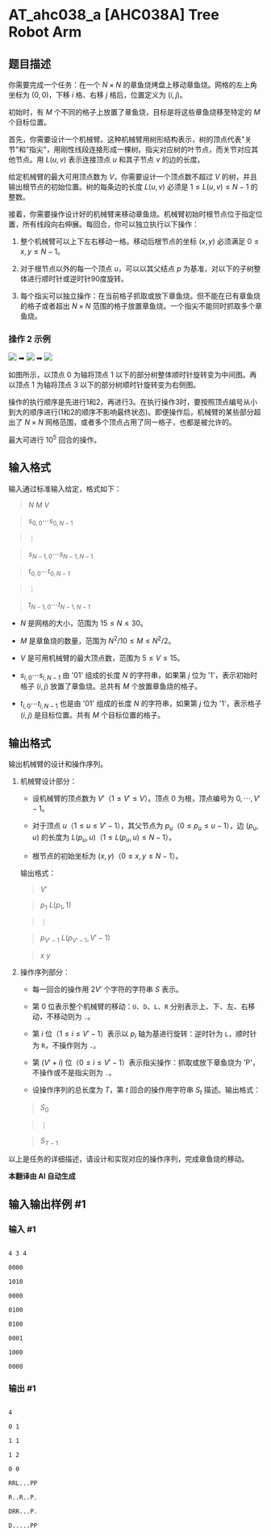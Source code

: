 # AT_ahc038_a [AHC038A] Tree Robot Arm

## 题目描述

你需要完成一个任务：在一个 $N \times N$ 的章鱼烧烤盘上移动章鱼烧。网格的左上角坐标为 $(0, 0)$，下移 $i$ 格、右移 $j$ 格后，位置定义为 $(i, j)$。

初始时，有 $M$ 个不同的格子上放置了章鱼烧，目标是将这些章鱼烧移至特定的 $M$ 个目标位置。

首先，你需要设计一个机械臂。这种机械臂用树形结构表示，树的顶点代表"关节"和"指尖"，用刚性线段连接形成一棵树。指尖对应树的叶节点，而关节对应其他节点。用 $L(u, v)$ 表示连接顶点 $u$ 和其子节点 $v$ 的边的长度。

给定机械臂的最大可用顶点数为 $V$，你需要设计一个顶点数不超过 $V$ 的树，并且输出根节点的初始位置。树的每条边的长度 $L(u, v)$ 必须是 $1 \leq L(u, v) \leq N-1$ 的整数。

接着，你需要操作设计好的机械臂来移动章鱼烧。机械臂初始时根节点位于指定位置，所有线段向右伸展。每回合，你可以独立执行以下操作：

1. 整个机械臂可以上下左右移动一格。移动后根节点的坐标 $(x, y)$ 必须满足 $0 \leq x, y \leq N-1$。

2. 对于根节点以外的每一个顶点 $u$，可以以其父结点 $p$ 为基准，对以下的子树整体进行顺时针或逆时针90度旋转。

3. 每个指尖可以独立操作：在当前格子抓取或放下章鱼烧。但不能在已有章鱼烧的格子或者超出 $N \times N$ 范围的格子放置章鱼烧。一个指尖不能同时抓取多个章鱼烧。

### 操作 2 示例

![](https://cdn.luogu.com.cn/upload/vjudge_pic/AT_ahc038_a/fc0fda4e3ee330196af811e4242de86b53bcfe85.png) ➡ ![](https://cdn.luogu.com.cn/upload/vjudge_pic/AT_ahc038_a/3cb2fa068d646dc961ab6ff173930457295df18e.png) ➡ ![](https://cdn.luogu.com.cn/upload/vjudge_pic/AT_ahc038_a/d3f3188dc3e3e949d683a4f363648cf7f124a218.png)

如图所示，以顶点 0 为轴将顶点 1 以下的部分树整体顺时针旋转变为中间图。再以顶点 1 为轴将顶点 3 以下的部分树顺时针旋转变为右侧图。

操作的执行顺序是先进行1和2，再进行3。在执行操作3时，要按照顶点编号从小到大的顺序进行(1和2的顺序不影响最终状态)。即便操作后，机械臂的某些部分超出了 $N \times N$ 网格范围，或者多个顶点占用了同一格子，也都是被允许的。

最大可进行 $10^5$ 回合的操作。

## 输入格式

输入通过标准输入给定，格式如下：

> $N$ $M$ $V$  
> $s_{0,0}\cdots s_{0,N-1}$  
> $\vdots$  
> $s_{N-1,0}\cdots s_{N-1,N-1}$  
> $t_{0,0}\cdots t_{0,N-1}$  
> $\vdots$  
> $t_{N-1,0}\cdots t_{N-1,N-1}$

- $N$ 是网格的大小，范围为 $15 \leq N \leq 30$。
- $M$ 是章鱼烧的数量，范围为 $N^2/10 \leq M \leq N^2/2$。
- $V$ 是可用机械臂的最大顶点数，范围为 $5 \leq V \leq 15$。
- $s_{i,0}\cdots s_{i,N-1}$ 由 '01' 组成的长度 $N$ 的字符串，如果第 $j$ 位为 '1'，表示初始时格子 $(i, j)$ 放置了章鱼烧。总共有 $M$ 个放置章鱼烧的格子。
- $t_{i,0}\cdots t_{i,N-1}$ 也是由 '01' 组成的长度 $N$ 的字符串，如果第 $j$ 位为 '1'，表示格子 $(i, j)$ 是目标位置。共有 $M$ 个目标位置的格子。

## 输出格式

输出机械臂的设计和操作序列。

1. 机械臂设计部分：

   - 设机械臂的顶点数为 $V'$（$1 \leq V' \leq V$）。顶点 $0$ 为根，顶点编号为 $0, \cdots, V'-1$。
   - 对于顶点 $u$（$1 \leq u \leq V'-1$），其父节点为 $p_u$（$0 \leq p_u \leq u-1$），边 $(p_u, u)$ 的长度为 $L(p_u, u)$（$1 \leq L(p_u, u) \leq N-1$）。
   - 根节点的初始坐标为 $(x, y)$（$0 \leq x, y \leq N-1$）。

   输出格式：
   > $V'$  
   > $p_1$ $L(p_1, 1)$  
   > $\vdots$  
   > $p_{V'-1}$ $L(p_{V'-1}, V'-1)$  
   > $x$ $y$

2. 操作序列部分：

   - 每一回合的操作用 $2V'$ 个字符的字符串 $S$ 表示。
   - 第 0 位表示整个机械臂的移动：`U`、`D`、`L`、`R` 分别表示上、下、左、右移动，不移动则为 `.`。
   - 第 $i$ 位（$1 \leq i \leq V'-1$）表示以 $p_i$ 轴为基进行旋转：逆时针为 `L`，顺时针为 `R`，不操作则为 `.`。
   - 第 $(V'+i)$ 位（$0 \leq i \leq V'-1$）表示指尖操作：抓取或放下章鱼烧为 'P'，不操作或不是指尖则为 `.`。

   - 设操作序列的总长度为 $T$，第 $t$ 回合的操作用字符串 $S_t$ 描述。输出格式：
   > $S_0$  
   > $\vdots$  
   > $S_{T-1}$

以上是任务的详细描述，请设计和实现对应的操作序列，完成章鱼烧的移动。

 **本翻译由 AI 自动生成**

## 输入输出样例 #1

### 输入 #1

```
4 3 4
0000
1010
0000
0100
0100
0001
1000
0000
```

### 输出 #1

```
4
0 1
1 1
1 2
0 0
RRL...PP
R..R..P.
DRR...P.
D.....PP
```